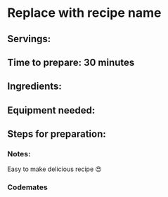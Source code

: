 # Replace with recipe name

## Servings: 

## Time to prepare: 30 minutes

## Ingredients:


## Equipment needed:


## Steps for preparation:



### Notes:
Easy to make delicious recipe 😍 


### Codemates #
